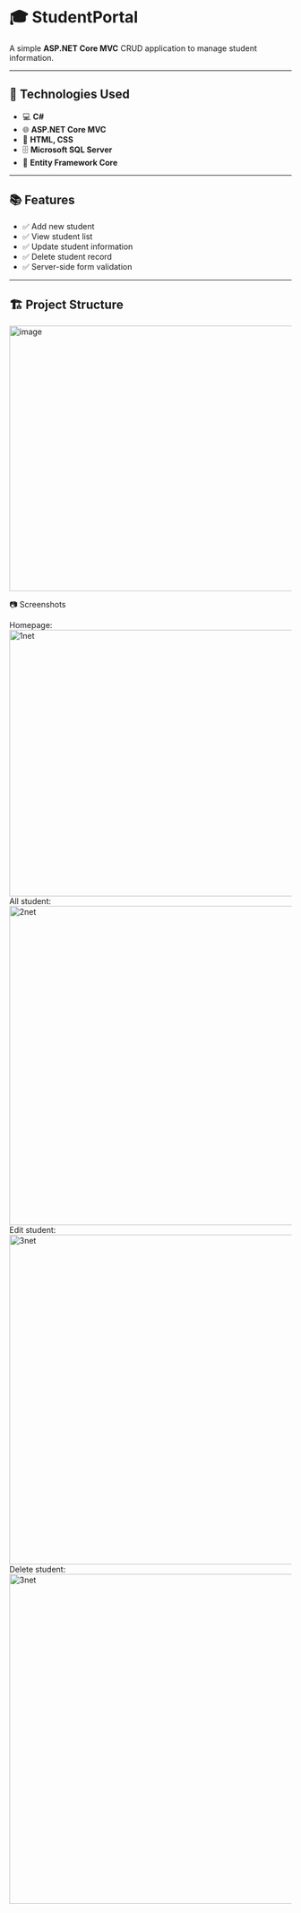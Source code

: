 # 🎓 StudentPortal

A simple **ASP.NET Core MVC** CRUD application to manage student information.

---

## 🚀 Technologies Used

- 💻 **C#**
- 🌐 **ASP.NET Core MVC**
- 🎨 **HTML, CSS**
- 🗄 **Microsoft SQL Server**
- 🔗 **Entity Framework Core**

---

## 📚 Features

- ✅ Add new student
- ✅ View student list
- ✅ Update student information
- ✅ Delete student record
- ✅ Server-side form validation

---

## 🏗 Project Structure

<img width="860" height="474" alt="image" src="https://github.com/user-attachments/assets/e8f4291f-ed29-4eed-9d81-49de24dfbb7e" />


📷 Screenshots

Homepage:
<img width="1366" height="476" alt="1net" src="https://github.com/user-attachments/assets/149938d2-32e9-43a6-8aef-f489d288a6dd" />
All student:
<img width="1366" height="570" alt="2net" src="https://github.com/user-attachments/assets/3453bf6c-af76-473b-bf88-54af9567fdb4" />
Edit student:
<img width="1366" height="589" alt="3net" src="https://github.com/user-attachments/assets/90352299-a901-457d-9e63-1cb565388051" />
Delete student:
<img width="1366" height="589" alt="3net" src="https://github.com/user-attachments/assets/e526f319-8a24-48e6-97c4-84bfdccfcc30" />

